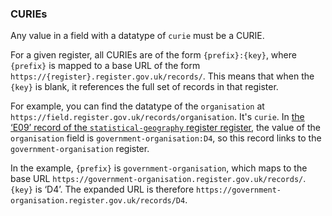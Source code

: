 ### CURIEs 

Any value in a field with a datatype of `curie` must be a CURIE. 

For a given register, all CURIEs are of the form `{prefix}:{key}`, where `{prefix}` is mapped to a
base URL of the form `https://{register}.register.gov.uk/records/`. This means that when the `{key}` is blank, it
references the full set of records in that register.

For example, you can find the datatype of the `organisation` at
`https://field.register.gov.uk/records/organisation`. It's `curie`. In [the ‘E09’
record of the `statistical-geography` register
register](https://statistical-geography.register.gov.uk/records/E09.json), the
value of the `organisation` field is `government-organisation:D4`, so this record links to the `government-organisation` register. 

In the example, 
`{prefix}` is `government-organisation`, which maps to the base URL
`https://government-organisation.register.gov.uk/records/`. `{key}` is
‘D4’. The expanded URL is therefore
`https://government-organisation.register.gov.uk/records/D4`.

